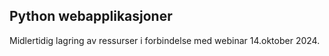## Python webapplikasjoner

Midlertidig lagring av ressurser i forbindelse med webinar 14.oktober 2024.
